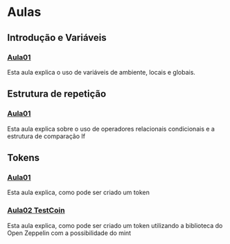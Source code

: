 # Aulas 

## Introdução e Variáveis
### [Aula01](https://github.com/juanudk/BlockchainBR/blob/main/Introdu%C3%A7%C3%A3o-Vari%C3%A1veis/Aula01.sol)  
Esta aula explica o uso de variáveis de ambiente, locais e globais.
## Estrutura de repetição
### [Aula01](https://github.com/juanudk/BlockchainBR/blob/main/Estruturas-De-Repeti%C3%A7%C3%A3o/Aula01.sol)
Esta aula explica sobre o uso de operadores relacionais condicionais e a estrutura de comparação If
## Tokens
### [Aula01](https://github.com/juanudk/BlockchainBR/blob/main/Tokens/Aula01.sol)
Esta aula explica, como pode ser criado um token
### [Aula02 TestCoin](https://github.com/juanudk/BlockchainBR/blob/main/Tokens/TestCoin.sol)
Esta aula explica, como pode ser criado um token utilizando a biblioteca do Open Zeppelin com a possibilidade do mint
